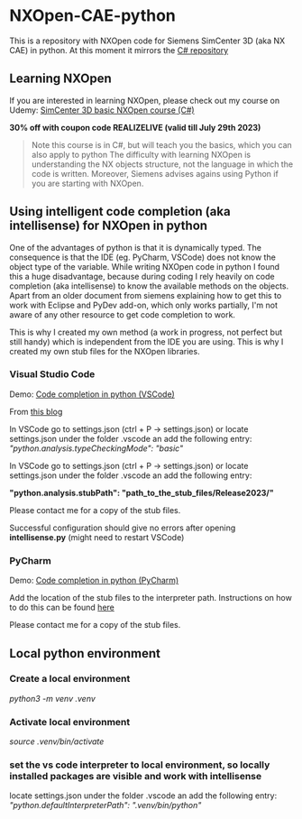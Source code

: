 # NXOpen-CAE-python

This is a repository with NXOpen code for Siemens SimCenter 3D (aka NX CAE) in python.
At this moment it mirrors the [C# repository](https://github.com/theScriptingEngineer/NXOpen-CAE)

## Learning NXOpen

If you are interested in learning NXOpen, please check out my course on Udemy:
[SimCenter 3D basic NXOpen course (C#)](https://www.udemy.com/course/simcenter3d-basic-nxopen-course/?referralCode=4ABC27CFD7D2C57D220B%20)

**30% off with coupon code REALIZELIVE (valid till July 29th 2023)**
>Note this course is in C#, but will teach you the basics, which you can also apply to python
>The difficulty with learning NXOpen is understanding the NX objects structure, not the language in which the code is written.
>Moreover, Siemens advises agains using Python if you are starting with NXOpen.


## Using intelligent code completion (aka intellisense) for NXOpen in python

One of the advantages of python is that it is dynamically typed. The consequence is that the IDE (eg. PyCharm, VSCode) does not know
the object type of the variable.
While writing NXOpen code in python I found this a huge disadvantage, because during coding I rely heavily on code completion (aka intellisense)
to know the available methods on the objects.
Apart from an older document from siemens explaining how to get this to work with Eclipse and PyDev add-on, which only works partially, I'm not aware of any other resource to get code completion to work.

This is why I created my own method (a work in progress, not perfect but still handy) which is  independent from the IDE you are using.
This is why I created my own stub files for the NXOpen libraries. 


### Visual Studio Code

Demo: [Code completion in python (VSCode)](https://youtu.be/ODsZF7x7UoQ)

From [this blog](https://www.emmanuelgautier.com/blog/enable-vscode-python-type-checking)

In VSCode go to settings.json (ctrl + P -> settings.json) 
or locate settings.json under the folder .vscode an add the following entry:
*"python.analysis.typeCheckingMode": "basic"*

In VSCode go to settings.json (ctrl + P -> settings.json) 
or locate settings.json under the folder .vscode an add the following entry:

**"python.analysis.stubPath": "path_to_the_stub_files/Release2023/"**

Please contact me for a copy of the stub files.

Successful configuration should give no errors after opening **intellisense.py** (might need to restart VSCode)

### PyCharm

Demo: [Code completion in python (PyCharm)](https://youtu.be/468SGBALQQM)

Add the location of the stub files to the interpreter path. Instructions on how to do this can be found [here](https://www.jetbrains.com/help/pycharm/installing-uninstalling-and-reloading-interpreter-paths.html)

Please contact me for a copy of the stub files.

## Local python environment

### Create a local environment

*python3 -m venv .venv*


### Activate local environment

*source .venv/bin/activate*


### set the vs code interpreter to local environment, so locally installed packages are visible and work with intellisense

locate settings.json under the folder .vscode an add the following entry:
*"python.defaultInterpreterPath": ".venv/bin/python"*
